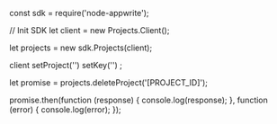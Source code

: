 const sdk = require('node-appwrite');

// Init SDK
let client = new Projects.Client();

let projects = new sdk.Projects(client);

client
    setProject('')
    setKey('')
;

let promise = projects.deleteProject('[PROJECT_ID]');

promise.then(function (response) {
    console.log(response);
}, function (error) {
    console.log(error);
});